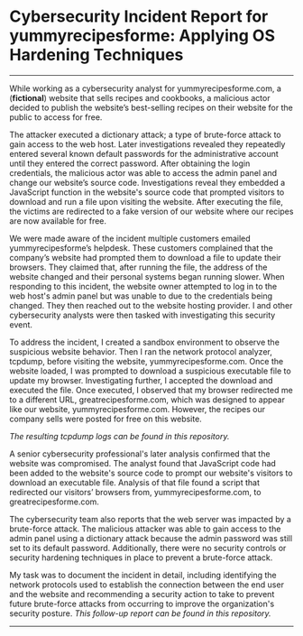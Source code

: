 # Cybersecurity Incident Report for yummyrecipesforme: Applying OS Hardening Techniques

---

While working as a cybersecurity analyst for yummyrecipesforme.com, a (**fictional**) website that sells recipes and cookbooks, a malicious actor decided to publish the website’s best-selling recipes on their website for the public to access for free. 

The attacker executed a dictionary attack; a type of brute-force attack to gain access to the web host. Later investigations revealed they repeatedly entered several known default passwords for the administrative account until they entered the correct password. After obtaining the login credentials, the malicious actor was able to access the admin panel and change our website’s source code. Investigations reveal they embedded a JavaScript function in the website's source code that prompted visitors to download and run a file upon visiting the website. After executing the file, the victims are redirected to a fake version of our website where our recipes are now available for free.

We were made aware of the incident multiple customers emailed yummyrecipesforme’s helpdesk. These customers complained that the company’s website had prompted them to download a file to update their browsers. They claimed that, after running the file, the address of the website changed and their personal systems began running slower. When responding to this incident, the website owner attempted to log in to the web host's admin panel but was unable to due to the credentials being changed. They then reached out to the website hosting provider. I and other cybersecurity analysts were then tasked with investigating this security event.

To address the incident, I created a sandbox environment to observe the suspicious website behavior. Then I ran the network protocol analyzer, tcpdump, before visiting the website, yummyrecipesforme.com. Once the website loaded, I was prompted to download a suspicious executable file to update my browser. Investigating further, I accepted the download and executed the file. Once executed, I observed that my browser redirected me to a different URL, greatrecipesforme.com, which was designed to appear like our website, yummyrecipesforme.com. However, the recipes our company sells were posted for free on this website. 

*The resulting tcpdump logs can be found in this repository.*

A senior cybersecurity professional's later analysis confirmed that the website was compromised. The analyst found that JavaScript code had been added to the website's source code to prompt our website's visitors to download an executable file. Analysis of that file found a script that redirected our visitors’ browsers from, yummyrecipesforme.com, to greatrecipesforme.com. 

The cybersecurity team also reports that the web server was impacted by a brute-force attack. The malicious attacker was able to gain access to the admin panel using a dictionary attack because the admin password was still set to its default password. Additionally, there were no security controls or security hardening techniques in place to prevent a brute-force attack. 

My task was to document the incident in detail, including identifying the network protocols used to establish the connection between the end user and the website and recommending a security action to take to prevent future brute-force attacks from occurring to improve the organization's security posture. *This follow-up report can be found in this repository.*

---
